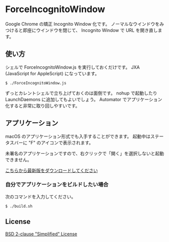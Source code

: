 # ForceIncognitoWindow

Google Chrome の矯正 Incognito Window 化です。
ノーマルなウインドウをみつけると即座にウインドウを閉じて、 Incognito Window で URL を開き直します。

## 使い方

シェルで ForceIncognitoWindow.js を実行しておくだけです。
JXA (JavaScript for AppleScript) になっています。

```console
$ ./ForceIncognitoWindow.js
```

ずっとカレントシェルで立ち上げておくのは面倒です。
nohup で起動したり LaunchDaemons に追加してもよいでしょう。
Automator でアプリケーション化すると非常に取り回しやすいです。

## アプリケーション

macOS のアプリケーション形式でも入手することができます。
起動中はステータスバーに "F" のアイコンで表示されます。

未署名のアプリケーションですので、右クリックで「開く」を選択しないと起動できません。

[こちらから最新版をダウンロードしてください](https://github.com/kitsuyui/ForceIncognitoWindow/releases/)

### 自分でアプリケーションをビルドしたい場合

次のコマンドを入力してください。

```console
$ ./build.sh
```

## License

[BSD 2-clause "Simplified" License](https://spdx.org/licenses/BSD-2-Clause)
